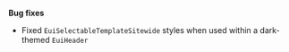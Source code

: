 **Bug fixes**

- Fixed `EuiSelectableTemplateSitewide` styles when used within a dark-themed `EuiHeader`
